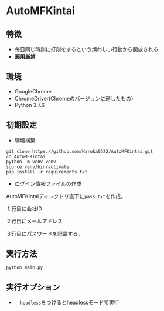 # AutoMFKintai

## 特徴
- 毎日同じ時刻に打刻をするという煩わしい行動から開放される
- **悪用厳禁**

## 環境
- GoogleChrome
- ChromeDriver(Chromeのバージョンに適したもの）
- Python 3.7.6

    
## 初期設定
- 環境構築
```
git clone https://github.com/Haruka0522/AutoMFKintai.git
cd AutoMFKintai
python -m venv venv
source venv/bin/activate
pip install -r requirements.txt
```
- ログイン情報ファイルの作成

AutoMFKintaiディレクトリ直下に`pass.txt`を作成。

１行目に会社ID

２行目にメールアドレス

３行目にパスワードを記載する。

    
## 実行方法
```
python main.py
```

## 実行オプション
- `--headless`をつけるとheadlessモードで実行
